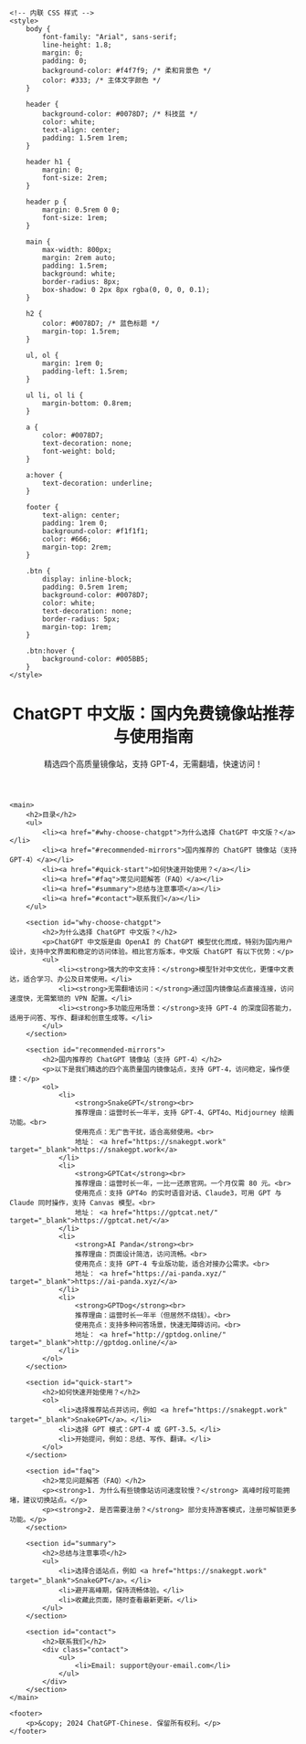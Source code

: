 <!DOCTYPE html>
<html lang="zh">
<head>
    <meta charset="UTF-8">
    <meta name="viewport" content="width=device-width, initial-scale=1.0">
    <meta name="description" content="ChatGPT 中文版：国内免费镜像站推荐与使用指南，支持 GPT-4，无需翻墙，快速访问！">
    <meta name="keywords" content="ChatGPT中文版, ChatGPT国内版, GPT-4镜像, 免费ChatGPT镜像, ChatGPT教程">
    <meta name="author" content="chatgpt-chinese">
    <title>ChatGPT 中文版：国内镜像站推荐【支持 GPT-4 | 2024 最新】</title>

    <!-- 内联 CSS 样式 -->
    <style>
        body {
            font-family: "Arial", sans-serif;
            line-height: 1.8;
            margin: 0;
            padding: 0;
            background-color: #f4f7f9; /* 柔和背景色 */
            color: #333; /* 主体文字颜色 */
        }

        header {
            background-color: #0078D7; /* 科技蓝 */
            color: white;
            text-align: center;
            padding: 1.5rem 1rem;
        }

        header h1 {
            margin: 0;
            font-size: 2rem;
        }

        header p {
            margin: 0.5rem 0 0;
            font-size: 1rem;
        }

        main {
            max-width: 800px;
            margin: 2rem auto;
            padding: 1.5rem;
            background: white;
            border-radius: 8px;
            box-shadow: 0 2px 8px rgba(0, 0, 0, 0.1);
        }

        h2 {
            color: #0078D7; /* 蓝色标题 */
            margin-top: 1.5rem;
        }

        ul, ol {
            margin: 1rem 0;
            padding-left: 1.5rem;
        }

        ul li, ol li {
            margin-bottom: 0.8rem;
        }

        a {
            color: #0078D7;
            text-decoration: none;
            font-weight: bold;
        }

        a:hover {
            text-decoration: underline;
        }

        footer {
            text-align: center;
            padding: 1rem 0;
            background-color: #f1f1f1;
            color: #666;
            margin-top: 2rem;
        }

        .btn {
            display: inline-block;
            padding: 0.5rem 1rem;
            background-color: #0078D7;
            color: white;
            text-decoration: none;
            border-radius: 5px;
            margin-top: 1rem;
        }

        .btn:hover {
            background-color: #005BB5;
        }
    </style>
</head>
<body>
    <header>
        <h1>ChatGPT 中文版：国内免费镜像站推荐与使用指南</h1>
        <p>精选四个高质量镜像站，支持 GPT-4，无需翻墙，快速访问！</p>
    </header>

    <main>
        <h2>目录</h2>
        <ul>
            <li><a href="#why-choose-chatgpt">为什么选择 ChatGPT 中文版？</a></li>
            <li><a href="#recommended-mirrors">国内推荐的 ChatGPT 镜像站（支持 GPT-4）</a></li>
            <li><a href="#quick-start">如何快速开始使用？</a></li>
            <li><a href="#faq">常见问题解答（FAQ）</a></li>
            <li><a href="#summary">总结与注意事项</a></li>
            <li><a href="#contact">联系我们</a></li>
        </ul>

        <section id="why-choose-chatgpt">
            <h2>为什么选择 ChatGPT 中文版？</h2>
            <p>ChatGPT 中文版是由 OpenAI 的 ChatGPT 模型优化而成，特别为国内用户设计，支持中文界面和稳定的访问体验。相比官方版本，中文版 ChatGPT 有以下优势：</p>
            <ul>
                <li><strong>强大的中文支持：</strong>模型针对中文优化，更懂中文表达，适合学习、办公及日常使用。</li>
                <li><strong>无需翻墙访问：</strong>通过国内镜像站点直接连接，访问速度快，无需繁琐的 VPN 配置。</li>
                <li><strong>多功能应用场景：</strong>支持 GPT-4 的深度回答能力，适用于问答、写作、翻译和创意生成等。</li>
            </ul>
        </section>

        <section id="recommended-mirrors">
            <h2>国内推荐的 ChatGPT 镜像站（支持 GPT-4）</h2>
            <p>以下是我们精选的四个高质量国内镜像站点，支持 GPT-4，访问稳定，操作便捷：</p>
            <ol>
                <li>
                    <strong>SnakeGPT</strong><br>
                    推荐理由：运营时长一年半，支持 GPT-4、GPT4o、Midjourney 绘画功能。<br>
                    使用亮点：无广告干扰，适合高频使用。<br>
                    地址： <a href="https://snakegpt.work" target="_blank">https://snakegpt.work</a>
                </li>
                <li>
                    <strong>GPTCat</strong><br>
                    推荐理由：运营时长一年，一比一还原官网。一个月仅需 80 元。<br>
                    使用亮点：支持 GPT4o 的实时语音对话、Claude3，可用 GPT 与 Claude 同时操作，支持 Canvas 模型。<br>
                    地址： <a href="https://gptcat.net/" target="_blank">https://gptcat.net/</a>
                </li>
                <li>
                    <strong>AI Panda</strong><br>
                    推荐理由：页面设计简洁，访问流畅。<br>
                    使用亮点：支持 GPT-4 专业版功能，适合对接办公需求。<br>
                    地址： <a href="https://ai-panda.xyz/" target="_blank">https://ai-panda.xyz/</a>
                </li>
                <li>
                    <strong>GPTDog</strong><br>
                    推荐理由：运营时长一年半（但居然不烧钱）。<br>
                    使用亮点：支持多种问答场景，快速无障碍访问。<br>
                    地址： <a href="http://gptdog.online/" target="_blank">http://gptdog.online/</a>
                </li>
            </ol>
        </section>

        <section id="quick-start">
            <h2>如何快速开始使用？</h2>
            <ol>
                <li>选择推荐站点并访问，例如 <a href="https://snakegpt.work" target="_blank">SnakeGPT</a>。</li>
                <li>选择 GPT 模式：GPT-4 或 GPT-3.5。</li>
                <li>开始提问，例如：总结、写作、翻译。</li>
            </ol>
        </section>

        <section id="faq">
            <h2>常见问题解答（FAQ）</h2>
            <p><strong>1. 为什么有些镜像站访问速度较慢？</strong> 高峰时段可能拥堵，建议切换站点。</p>
            <p><strong>2. 是否需要注册？</strong> 部分支持游客模式，注册可解锁更多功能。</p>
        </section>

        <section id="summary">
            <h2>总结与注意事项</h2>
            <ul>
                <li>选择合适站点，例如 <a href="https://snakegpt.work" target="_blank">SnakeGPT</a>。</li>
                <li>避开高峰期，保持流畅体验。</li>
                <li>收藏此页面，随时查看最新更新。</li>
            </ul>
        </section>

        <section id="contact">
            <h2>联系我们</h2>
            <div class="contact">
                <ul>
                    <li>Email: support@your-email.com</li>
                </ul>
            </div>
        </section>
    </main>

    <footer>
        <p>&copy; 2024 ChatGPT-Chinese. 保留所有权利。</p>
    </footer>
</body>
</html>
